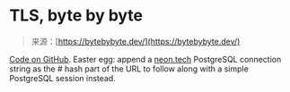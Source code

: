 <!--yml
category: 未分类
date: 2024-05-27 14:48:47
-->

# TLS, byte by byte

> 来源：[https://bytebybyte.dev/](https://bytebybyte.dev/)

[Code on GitHub](https://github.com/jawj/subtls). Easter egg: append a [neon.tech](https://neon.tech) PostgreSQL connection string as the # hash part of the URL to follow along with a simple PostgreSQL session instead.